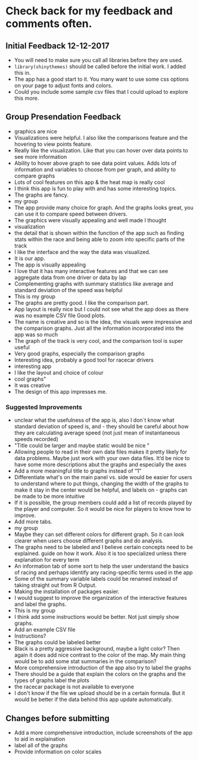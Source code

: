 # Check back for my feedback and comments often. 


## Initial Feedback 12-12-2017

- You will need to make sure you call all libraries before they are used. 
- `library(shinythemes)` should be called before the initial work. I added this in. 
- The app has a good start to it. You many want to use some css options on your page to adjust fonts and colors. 
- Could you include some sample csv files that I could upload to explore this more. 


## Group Presendation Feedback

- graphics are nice
- Visualizations were helpful. I also like the comparisons feature and the hovering to view points feature. 
- Really like the visualization. Like that you can hover over data points to see more information
-  Ability to hover above graph to see data point values. Adds lots of information and variables to choose from per graph, and ability to compare graphs
- Lots of cool features on this app & the heat map is really cool
- I think this app is fun to play with and has some interesting topics.
- The graphs are fancy.
- my group
- The app provide many choice for graph. And the graphs looks great, you can use it to compare speed between drivers.
- The graphics were visually appealing and well made I thought
- visualization 
- the detail that is shown within the function of the app such as finding stats within the race and being able to zoom into specific parts of the track
- I like the interface and the way the data was visualized.
- It is our app.
- The app is visually appealing
- I love that it has many interactive features and that we can see aggregate data from one driver or data by lap
- Complementing graphs with summary statistics like average and standard deviation of the speed was helpful
- This is my group
- The graphs are pretty good. I like the comparison part.
- App layout is really nice but I could not see what the app does as there was no example CSV file
Good plots.
- The name is creative and so is the idea, the visuals were impressive and the comparison graphs. Just all the information incorporated into the app was so much
- The graph of the track is very cool, and the comparison tool is super useful
- Very good graphs, especially the comparison graphs
- Interesting idea, probably a good tool for racecar drivers
- interesting app
- I like the layout and choice of colour
- cool graphs"
- It was creative
- The design of this app impresses me.

### Suggested Improvements

-  unclear what the usefulness of the app is, also I don´t know what standard deviation of speed is, and - they should be careful about how they are calculating average speed (not just mean of instantaneous speeds recorded)
- "Title could be larger and maybe static would be nice
"
- Allowing people to read in their own data files makes it pretty likely for data problems.  Maybe just work with your own data files. It’d be nice to have some more descriptions abut the graphs and especially the axes
-  Add a more meaningful title to graphs instead of “1”
- Differentiate what's on the main panel vs. side would be easier for users to understand where to put things, changing the width of the graphs to make it stay in the center would be helpful, and labels on - graphs can be made to be more intuitive
- If it is possible, the group members could add a list of records played by the player and computer. So it would be nice for players to know how to improve.
- Add more tabs.
- my group
- Maybe they can set different colors for different graph. So it can look clearer when users choose different graphs and do analysis.
- The graphs need to be labeled and I believe certain concepts need to be explained.
guide on how it work. Also it is too specialized unless there explanation for every term 
- An information tab of some sort to help the user understand the basics of racing and perhaps identify any racing-specific terms used in the app
- Some of the summary variable labels could be renamed instead of taking straight out from R Output.
- Making the installation of packages easier.
- I would suggest to improve the organization of the interactive features and label the graphs. 
- This is my group
- I think add some instructions would be better. Not just simply show graphs.
- Add an example CSV file
- Instructions?
- The graphs could be labeled better
- Black is a pretty aggressive background, maybe a light color? Then again it does add nice contrast to the color of the map. My main thing would be to add some stat summaries in the comparison? 
- More comprehensive introduction of the app also try to label the graphs
- There should be a guide that explain the colors on the graphs and the types of graphs
label the plots
- the racecar package is not available to everyone
- I don't know if the file we upload should be in a certain formula. But it would be better if the data behind this app update automatically.




## Changes before submitting

- Add a more comprehensive introduction, include screenshots of the app to aid in explaination
- label all of the graphs
- Provide information on color scales